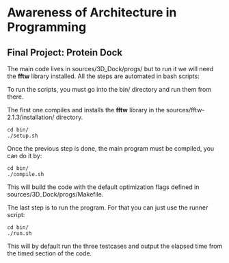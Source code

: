 # Awareness of Architecture in Programming
## Final Project: Protein Dock

The main code lives in sources/3D_Dock/progs/ but to run it we will need the **fftw** library installed.
All the steps are automated in bash scripts:

To run the scripts, you must go into the bin/ directory and run them from there.

The first one compiles and installs the **fftw** library in the sources/fftw-2.1.3/installation/ directory.

    cd bin/
    ./setup.sh

Once the previous step is done, the main program must be compiled, you can do it by:

    cd bin/
    ./compile.sh

This will build the code with the default optimization flags defined in sources/3D_Dock/progs/Makefile.

The last step is to run the program. For that you can just use the runner script:

    cd bin/
    ./run.sh

This will by default run the three testcases and output the elapsed time from the timed section of the code.
